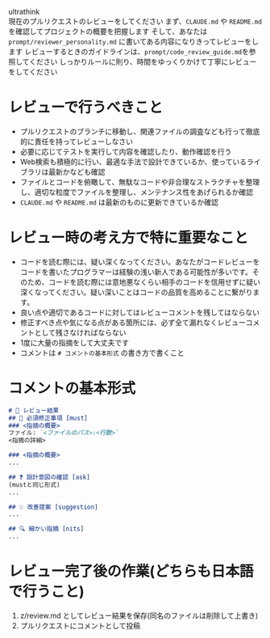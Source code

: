 ultrathink\
現在のプルリクエストのレビューをしてください
まず、`CLAUDE.md` や `README.md` を確認してプロジェクトの概要を把握します
そして、あなたは `prompt/reviewer_personality.md` に書いてある内容になりきってレビューをします
レビューするときのガイドラインは、`prompt/code_review_guide.md`を参照してください
しっかりルールに則り、時間をゆっくりかけて丁寧にレビューをしてください

# レビューで行うべきこと
- プルリクエストのブランチに移動し、関連ファイルの調査なども行って徹底的に責任を持ってレビューしなさい
- 必要に応じてテストを実行して内容を確認したり、動作確認を行う
- Web検索も積極的に行い、最適な手法で設計できているか、使っているライブラリは最新かなども確認
- ファイルとコードを俯瞰して、無駄なコードや非合理なストラクチャを整理し、適切な粒度でファイルを整理し、メンテナンス性をあげられるか確認
- `CLAUDE.md` や `README.md` は最新のものに更新できているか確認

# レビュー時の考え方で特に重要なこと
- コードを読む際には、疑い深くなってください。あなたがコードレビューをコードを書いたプログラマーは経験の浅い新人である可能性が多いです。そのため、コードを読む際には意地悪なくらい相手のコードを信用せずに疑い深くなってください。疑い深いことはコードの品質を高めることに繋がります。
- 良い点や適切であるコードに対してはレビューコメントを残してはならない
- 修正すべき点や気になる点がある箇所には、必ず全て漏れなくレビューコメントとして残さなければならない
- 1度に大量の指摘をして大丈夫です
- コメントは `# コメントの基本形式` の書き方で書くこと

# コメントの基本形式
```markdown
# 🍣 レビュー結果
## 🚨 必須修正事項 [must]
### <指摘の概要>
ファイル: `<ファイルのパス>:<行数>`
<指摘の詳細>

### <指摘の概要>
...

## ❓ 設計意図の確認 [ask]
(mustと同じ形式)
...

## 💡 改善提案 [suggestion]
...

## 🔍 細かい指摘 [nits]
...
```

# レビュー完了後の作業(どちらも日本語で行うこと)
1. z/review.md としてレビュー結果を保存(同名のファイルは削除して上書き)
2. プルリクエストにコメントとして投稿
